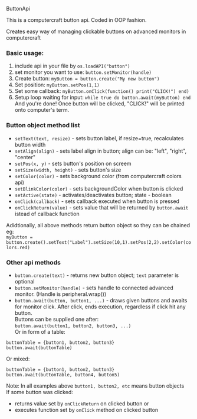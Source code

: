 ButtonApi

This is a computercraft button api. Coded in OOP fashion.

Creates easy way of managing clickable buttons on advanced monitors in computercraft

### Basic usage:

 1. include api in your file by `os.loadAPI("button")`  
 2. set monitor you want to use: `button.setMonitor(handle)`  
 3. Create button: `myButton = button.create("My new button")`  
 4. Set position: `myButton.setPos(1,1)`  
 5. Set some callback: `myButton.onClick(function() print("CLICK!") end)`  
 6. Setup loop waiting for input: `while true do button.await(myButton) end`  
 And you're done! Once button will be clicked, "CLICK!" will be printed onto computer's term.  
 
### Button object method list
- `setText(text, resize)` - sets button label, if resize=true, recalculates button width
- `setAlign(align)` - sets label align in button; align can be: "left", "right", "center"
- `setPos(x, y)` - sets button's position on screem
- `setSize(width, height)` - sets button's size
- `setColor(color)` - sets background color (from computercraft colors api)
- `setBlinkColor(color)` - sets backgroundColor when button is clicked
- `setActive(state)` - activates/deactivates button; state - boolean
- `onClick(callback)` - sets callback executed when button is pressed
- `onClickReturn(value)` - sets value that will be returned by `button.await` istead of callback function

Adidtionally, all above methods return button object so they can be chained eg:  
`myButton = button.create().setText("Label").setSize(10,1).setPos(2,2).setColor(colors.red)`  

### Other api methods
- `button.create(text)` - returns new button object; `text` parameter is optional
- `button.setMonitor(handle)` - sets handle to connected advanced monitor. (Handle is peripheral.wrap())
- `button.await(button, button1, ...)` - draws given buttons and awaits for monitor click. After click, ends execution, regardless if click hit any button.  
Buttons can be supplied one after:  
`button.await(button1, button2, button3, ...)`  
Or in form of a table:  
```
buttonTable = {button1, button2, button3}
button.await(buttonTable)
```
Or mixed:  
```
buttonTable = {button1, button2, button3}
button.await(buttonTable, button4, button5)
```
Note: In all examples above `button1, button2, etc` means button objects  
If some button was clicked:  
- returns value set by `onClickReturn` on clicked button or
- executes function set by `onClick` method on clicked button
